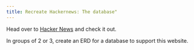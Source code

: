 ```yaml
---
title: Recreate Hackernews: The database"
---
```


Head over to [Hacker News](https://news.ycombinator.com/) and check it out.

In groups of 2 or 3, create an ERD for a database to support this website.
